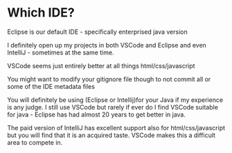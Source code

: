 # Which IDE?

Eclipse is our default IDE - specifically enterprised java version

I definitely open up my projects in both VSCode and Eclipse and even IntelliJ - sometimes at the same time.

VSCode seems just entirely better at all things html/css/javascript

You might want to modify your gitignore file though to not commit all or some of the IDE metadata files

You will definitely be using (Eclipse or Intellij)for your Java if my experience is any judge. I still use VSCode but rarely if ever do I find VSCode suitable for java - Eclipse has had almost 20 years to get better in java.

The paid version of IntelliJ has excellent support also for html/css/javascript but you will find that it is an acquired taste. VSCode makes this a difficult area to compete in.